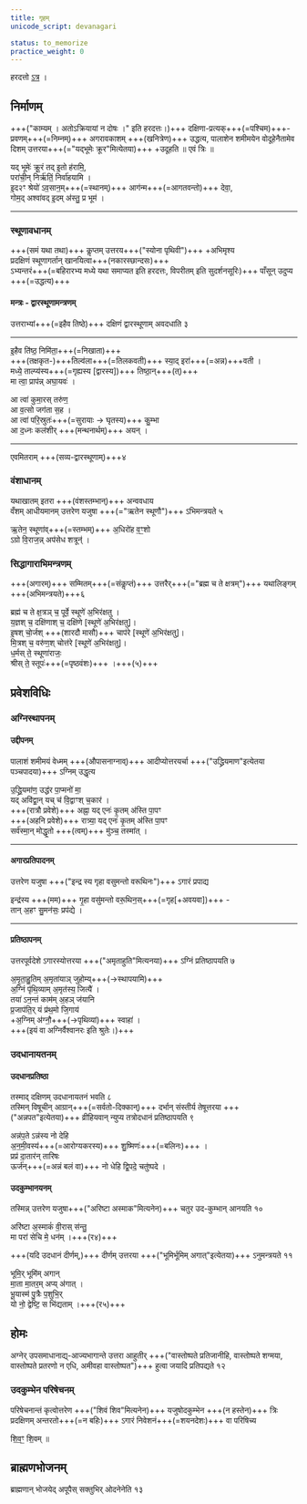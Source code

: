 ```yaml
---
title: गृहम्
unicode_script: devanagari

status: to_memorize
practice_weight: 0
---
```


हरदत्तो [ऽत्र](https://archive.org/stream/EKAGNIKANDABHASHYAMSAMSKRUTHAM/EKAGNIKANDA%20BHASHYAM%20SAMSKRUTHAM#page/n161/mode/2up) ।

## निर्माणम्
+++("काम्यम् । अतोऽक्रियायां न दोषः ।" इति हरदत्तः।)+++
दक्षिणा-प्रत्यक्+++(=पश्चिम)+++-प्रवणम्+++(=निम्नम्)+++ अगरावकाशम् +++(खनित्रेण)+++ उद्धत्य, पालाशेन शमीमयेन वोदूहेनैतामेव दिशम् उत्तरया+++(="यद्भूमेः क्रूर"मित्येतया)+++ +उदूहति ॥ एवं त्रिः ॥  

यद् भूमेः॑ क्रू॒रं तद् इ॒तो ह॑रामि॒,  
परा॑ची॒न् निर्ऋ॑तिं॒ निर्वा॑हयामि ।  
इ॒द२ꣳ श्रेयो॑ ऽव॒सान॒म्+++(=स्थानम्)+++ आग॑न्म+++(=आगतवन्तो)+++ देवा॒,  
गोम॒द् अश्वा॑वद् इ॒दम् अ॑स्तु॒ प्र भूम॑ ।
__________________

### स्थूणावधानम्
<div class="js_include" url="/saMskAra/mantraH/lokAntaram/Rk/syonA_pRthivI/"  newLevelForH1="2" includeTitle="true"> </div>  

+++(समं यथा तथा)+++ कॢप्तम् उत्तरय+++("स्योना पृथिवी")+++ +अभिमृश्य  
प्रदक्षिणं स्थूणागर्तान् खानयित्वा+++(नकारस्छान्दसः)+++  
ऽभ्यन्तरं+++(=बहिरारभ्य मध्ये यथा समाप्यत इति हरदत्तः, विपरीतम् इति सुदर्शनसूरिः)+++ पाँसून् उदुप्य +++(=उद्धत्य)+++  

#### मन्त्रः - द्वारस्थूणामन्त्रणम्
उत्तराभ्यां+++(=इहैव तिष्ठे)+++ दक्षिणं द्वारस्थूणाम् अवदधाति ३  

__________________
इ॒हैव ति॑ष्ठ॒ निमि॑ता॒+++(=निखाता)+++  
+++(तक्षकृत-)+++तिल्व॑ला+++(=तिलकवती)+++ स्या॒द् इरा॑+++(=अन्न)+++वती ।  
मध्ये॒ ताल्प्य॑स्य+++(=गृह्यस्य [द्वारस्य])+++ तिष्ठा॒न्+++(त्)+++  
मा त्वा॒ प्राप॑न्न् अघा॒यवः॑ ।  

आ त्वा॑ कुमा॒रस् तरु॑ण॒  
आ व॒त्सो जग॑ता स॒ह ।  
आ त्वा॑ परि॒स्रुतः॑+++(=सुरायाः → घृतस्य)+++ कु॒म्भा  
आ द॒ध्नः कल॑शीर् +++(मन्थनार्थम्)+++ अयन् ।  
__________________

एवमितराम् +++(सव्य-द्वारस्थूणाम्)+++४

### वंशाधानम्
यथाखातम् इतरा +++(वंशस्तम्भान्)+++ अन्ववधाय  
वँशम् आधीयमानम् उत्तरेण यजुषा +++(="ऋतेन स्थूणौ")+++ ऽभिमन्त्रयते ५

ऋ॒तेन॒ स्थूणा॑व्+++(=स्तम्भम्)+++ अ॒धिरो॑ह व॒ꣳ॒शो  
ऽग्रो वि॒राज॒न्न् अप॑सेध शत्रून्॑ ।  


### सिद्धागाराभिमन्त्रणम्
+++(अगारम्)+++ सम्मितम्+++(=संकॢप्तं)+++ उत्तरैर्+++(="ब्रह्म च ते क्षत्रम्")+++ यथालिङ्गम् +++(अभिमन्त्रयते)+++६

ब्रह्म॑ च ते क्ष॒त्रञ् च॒ पूर्वे॒ स्थूणे॑ अ॒भिर॑क्षतु ।  
य॒ज्ञश् च॒ दक्षि॑णाश् च॒ दक्षि॑णे [स्थूणे॑ अ॒भिर॑क्षतु]।  
इ॒षश् चो॒र्जश् +++(शारदौ मासौ)+++ चाप॑रे [स्थूणे॑ अ॒भिर॑क्षतु]।  
मि॒त्रश् च॒ वरु॑ण॒श् चोत्त॑रे [स्थूणे॑ अ॒भिर॑क्षतु]।  
ध॒र्मस् ते॒ स्थूणा॑राजः॒  
श्रीस् ते॒ स्तूपः॑+++(=पृष्ठवंशः)+++ ।+++(५)+++  


## प्रवेशविधिः

### अग्निस्थापनम्
#### उद्दीपनम्
पालाशं शमीमयं वेध्मम् +++(औपासनाग्नाव्)+++ आदीप्योत्तरयर्चा +++("उद्ध्रियमाण"इत्येतया पञ्चपादया)+++ ऽग्निम् उद्धृत्य  

उ॒द्ध्रि॒यमा॑ण॒ उद्ध॑र पा॒प्मनो॑ मा॒  
यद् अवि॑द्वा॒न् यच् च॑ वि॒द्वाꣳश् च॒कार॑ ।  
+++(रात्रौ प्रवेशे)+++ अह्ना॒ यद् एनः॑ कृ॒तम् अ॑स्ति पा॒पꣳ  
+++(अहनि प्रवेशे)+++ रात्र्या॒ यद् एनः॑ कृ॒तम् अ॑स्ति पा॒पꣳ  
सर्व॑स्मा॒न् मोद्धृ॒तो +++(त्वम्)+++ मु॑ञ्च॒ तस्मा॑त् ।  


__________________
#### अगारप्रतिपादनम्
उत्तरेण यजुषा +++("इन्द्र स्य गृहा वसुमन्तो वरूथिनः")+++ ऽगारं प्रपाद्य  

इन्द्र॑स्य +++(मम)+++ गृ॒हा वसु॑मन्तो वरू॒थिन॒स्+++(=गृह[+अवयवा])+++ -  
तान् अ॒हꣳ सु॒मन॑सः॒ प्रप॑द्ये ।  


__________________
#### प्रतिष्ठापनम्
उत्तरपूर्वदेशे ऽगारस्योत्तरया +++("अमृताहुति"मित्यनया)+++ ऽग्निं प्रतिष्ठापयति ७

अ॒मृ॒ता॒हु॒तिम् अ॒मृता॑याञ् जुहोम्य्+++(→स्थापयामि)+++  
अ॒ग्निं पृ॑थि॒व्याम् अ॒मृत॑स्य॒ जित्यै॑ ।  
तया॑ ऽन॒न्तं काम॑म् अ॒हञ् ज॑यानि  
प्र॒जाप॑ति॒र् यं प्र॑थ॒मो जि॒गाय॑  
+अ॒ग्निम् अ॑ग्नौ॒+++(→पृथिव्यां)+++ स्वाहा॑ ।  
+++(इयं वा अग्निर्वैश्वानरः इति श्रुतेः।)+++


### उदधानायतनम्
#### उदधानप्रतिष्ठा
तस्माद् दक्षिणम् उदधानायतनं भवति ८  
तस्मिन् विषूचीन् आग्रान्+++(=सर्वतो-दिक्कान्)+++ दर्भान् संस्तीर्य तेषूत्तरया +++("अन्नपत"इत्येतया)+++ व्रीहियवान् न्युप्य तत्रोदधानं प्रतिष्ठापयति ९  

अन्न॑प॒ते ऽन्न॑स्य नो देहि  
अ॒न॒मी॒वस्य॑+++(=आरोग्यकरस्य)+++ शु॒ष्मिणः॑+++(=बलिनः)+++ ।  
प्रप्र॑ दा॒तार॑न् तारिषः  
ऊर्ज॑न्+++(=अन्नं बलं वा)+++ नो धेहि द्वि॒पदे॒ चतु॑ष्पदे ।

#### उदकुम्भानयनम्
तस्मिन्न् उत्तरेण यजुषा+++("अरिष्टा अस्माक"मित्यनेन)+++ चतुर उद-कुम्भान् आनयति १०  

अरि॑ष्टा अ॒स्माकं॑ वी॒रास् स॑न्तु॒  
मा परा॑ सेचि मे॒ धन॑म् ।+++(र४)+++  

+++(यदि उदधानं दीर्णम्,)+++ दीर्णम् उत्तरया +++("भूमिर्भूमिम् अगात्"इत्येतया)+++ ऽनुमन्त्रयते ११  

भूमि॒र् भूमि॑म् अगान्  
मा॒ता मा॒तर॒म् अप्य् अ॑गात् ।  
भू॒यास्म॑ पु॒त्रैः प॒शुभि॒र्  
यो नो॒ द्वेष्टि॒ स भि॑द्यताम् ।+++(र५)+++  

## होमः
अग्नेर् उपसमाधानाद्य्-आज्यभागान्ते उत्तरा आहुतीर् +++("वास्तोष्पते प्रतिजानीहि, वास्तोष्पते शग्मया, वास्तोष्पते प्रतरणो न एधि, अमीवहा वास्तोष्पत")+++ हुत्वा जयादि प्रतिपद्यते १२  

<div class="js_include" url="/vedAH/Rk/shAkalam/saMhitA/07/055_vAstoShpate_pratijAnIhi/"  newLevelForH1="2" includeTitle="true"> </div>  

<div class="js_include" url="/vedAH/Rk/shAkalam/saMhitA/07/056_01_amIvahA_vAstoShpate/"  newLevelForH1="2" includeTitle="true"> </div>  



### उदकुम्भेन परिषेचनम्
परिषेचनान्तं कृत्वोत्तरेण +++("शिवं शिव"मित्यनेन)+++ यजुषोदकुम्भेन +++(न हस्तेन)+++ त्रिः प्रदक्षिणम् अन्तरतो+++(=न बहिः)+++ ऽगारं निवेशनं+++(=शयनदेशः)+++ वा परिषिच्य 

शि॒व॒ꣳ॒ शि॒वम् ॥

## ब्राह्मणभोजनम्
ब्राह्मणान् भोजयेद् अपूपैस् सक्तुभिर् ओदनेनेति १३